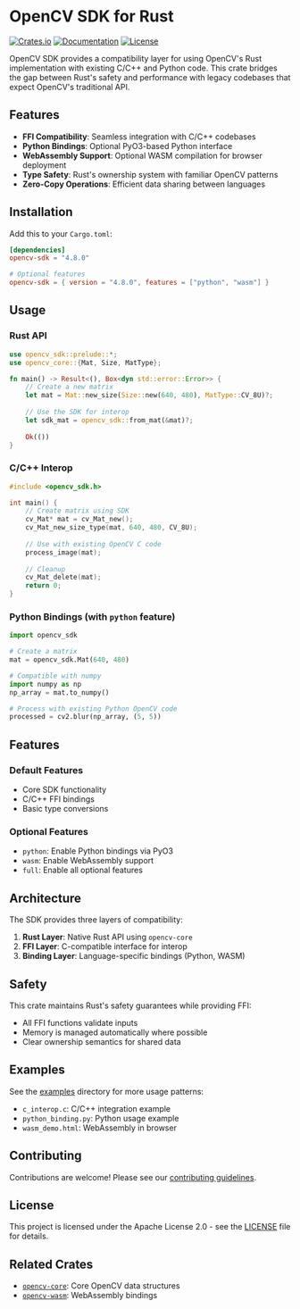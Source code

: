 # OpenCV SDK for Rust

[![Crates.io](https://img.shields.io/crates/v/opencv-sdk.svg)](https://crates.io/crates/opencv-sdk)
[![Documentation](https://docs.rs/opencv-sdk/badge.svg)](https://docs.rs/opencv-sdk)
[![License](https://img.shields.io/crates/l/opencv-sdk.svg)](https://github.com/ruvnet/ruv-FANN/blob/main/LICENSE)

OpenCV SDK provides a compatibility layer for using OpenCV's Rust implementation with existing C/C++ and Python code. This crate bridges the gap between Rust's safety and performance with legacy codebases that expect OpenCV's traditional API.

## Features

- **FFI Compatibility**: Seamless integration with C/C++ codebases
- **Python Bindings**: Optional PyO3-based Python interface
- **WebAssembly Support**: Optional WASM compilation for browser deployment
- **Type Safety**: Rust's ownership system with familiar OpenCV patterns
- **Zero-Copy Operations**: Efficient data sharing between languages

## Installation

Add this to your `Cargo.toml`:

```toml
[dependencies]
opencv-sdk = "4.8.0"

# Optional features
opencv-sdk = { version = "4.8.0", features = ["python", "wasm"] }
```

## Usage

### Rust API

```rust
use opencv_sdk::prelude::*;
use opencv_core::{Mat, Size, MatType};

fn main() -> Result<(), Box<dyn std::error::Error>> {
    // Create a new matrix
    let mat = Mat::new_size(Size::new(640, 480), MatType::CV_8U)?;
    
    // Use the SDK for interop
    let sdk_mat = opencv_sdk::from_mat(&mat)?;
    
    Ok(())
}
```

### C/C++ Interop

```c
#include <opencv_sdk.h>

int main() {
    // Create matrix using SDK
    cv_Mat* mat = cv_Mat_new();
    cv_Mat_new_size_type(mat, 640, 480, CV_8U);
    
    // Use with existing OpenCV C code
    process_image(mat);
    
    // Cleanup
    cv_Mat_delete(mat);
    return 0;
}
```

### Python Bindings (with `python` feature)

```python
import opencv_sdk

# Create a matrix
mat = opencv_sdk.Mat(640, 480)

# Compatible with numpy
import numpy as np
np_array = mat.to_numpy()

# Process with existing Python OpenCV code
processed = cv2.blur(np_array, (5, 5))
```

## Features

### Default Features
- Core SDK functionality
- C/C++ FFI bindings
- Basic type conversions

### Optional Features
- `python`: Enable Python bindings via PyO3
- `wasm`: Enable WebAssembly support
- `full`: Enable all optional features

## Architecture

The SDK provides three layers of compatibility:

1. **Rust Layer**: Native Rust API using `opencv-core`
2. **FFI Layer**: C-compatible interface for interop
3. **Binding Layer**: Language-specific bindings (Python, WASM)

## Safety

This crate maintains Rust's safety guarantees while providing FFI:
- All FFI functions validate inputs
- Memory is managed automatically where possible
- Clear ownership semantics for shared data

## Examples

See the [examples](https://github.com/ruvnet/ruv-FANN/tree/main/opencv-rust/examples) directory for more usage patterns:
- `c_interop.c`: C/C++ integration example
- `python_binding.py`: Python usage example
- `wasm_demo.html`: WebAssembly in browser

## Contributing

Contributions are welcome! Please see our [contributing guidelines](https://github.com/ruvnet/ruv-FANN/blob/main/CONTRIBUTING.md).

## License

This project is licensed under the Apache License 2.0 - see the [LICENSE](https://github.com/ruvnet/ruv-FANN/blob/main/LICENSE) file for details.

## Related Crates

- [`opencv-core`](https://crates.io/crates/opencv-core): Core OpenCV data structures
- [`opencv-wasm`](https://crates.io/crates/opencv-wasm): WebAssembly bindings